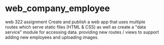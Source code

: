 # web_company_employee
web 322 assignment
Create and publish a web app that uses multiple routes which serve static files (HTML & CSS) as well as create
a "data service" module for accessing data.
providing new routes / views to support adding new employees and uploading images.
